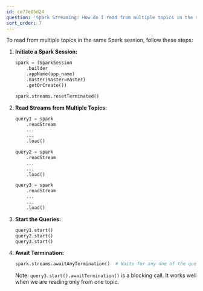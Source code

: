 ```yaml
---
id: ce77e05d24
question: 'Spark Streaming: How do I read from multiple topics in the same Spark Session'
sort_order: 7
---
```


To read from multiple topics in the same Spark session, follow these steps:

1. **Initiate a Spark Session:**
   
   ```python
   spark = (SparkSession
       .builder
       .appName(app_name)
       .master(master=master)
       .getOrCreate())
   
   spark.streams.resetTerminated()
   ```

2. **Read Streams from Multiple Topics:**
   
   ```python
   query1 = spark
       .readStream
       ...
       ...
       .load()
   
   query2 = spark
       .readStream
       ...
       ...
       .load()
   
   query3 = spark
       .readStream
       ...
       ...
       .load()
   ```

3. **Start the Queries:**
   
   ```python
   query1.start()
   query2.start()
   query3.start()
   ```

4. **Await Termination:**
   
   ```python
   spark.streams.awaitAnyTermination()  # Waits for any one of the queries to receive a kill signal or error failure. This is asynchronous.
   ```

   Note: `query3.start().awaitTermination()` is a blocking call. It works well when we are reading only from one topic.